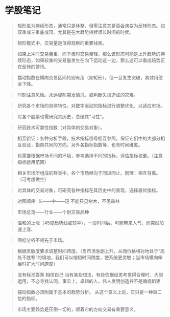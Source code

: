 # 学股笔记

> 矩形虽为持续形态，通常只是休整，但需注意其是否会演变为反转形态。如双重或三重底或顶。尤其是在大趋势持续很长时间的时候。
>
>    矩形模式中，交易量是值得观察的重要线索。
>
> 如果上冲时交易量重，而下撤时交易量轻，那么该形态可能是上升趋势的持续形态，如果较重的交易量发生在向下运动这一边，那么这可以看成趋势正在反转的警讯。

> 摆动指数在横向交易区间特别有用（如矩形）。但一旦发生突破，其效用便会下降。

> 时刻注意风险。永远堤防突发情况，或判断失误造成的灾难。

> 研究各个市场的具体特性。对数字驱动的指标进行调整优化，以适应市场。

> 对各个股票也需研究其历史，总结其“习性”。

> 研究技术可靠性指数（对具体的交易对象）。

> 相互验证：各种分析手段，技术指标信号相互参照，保证它们中的大部分相互验证，指向共同的方向。另外各指标指数等，也有时间维度。 
>
> 也需要根据市场不同的环境，参考选择不同的指标，评估指标权重。（注意指标适用范围）

> 相关市场所组成的群类中，各个市场倾向于同进同止。同理：相互背离。（可考虑做空）

> 对具体的交易对象，可研究各种指标在其历史中的表现，选择最优指标。

> 对图顺序: 长——中——短     不能只见树木，不见森林
> 
> 市场总览——行业——个别交易品种

> 温和的上涨（45度趋势线或较平），一段时间后，可能带来人气，而突然加速上涨、

> 图标分析不领先于市场。

> 根据灵敏度要求调整时间跨度。（当市场急剧上升，从而价格相对地处于“高处不胜寒”的境地，我们可以缩短时间跨度，使系统更灵敏；当市场横向伸展时扩大时间跨度）

> 没有标准答案    相信自己  当有某些想法，有些依据经思考觉得合理时，大胆运用，不必寻找认同。事实上，卓越的人，伟人发明创造并不是循规蹈矩

> 摆动指数必须附属于基本的趋势分析。 从这个意义上说，它只是一种第二位的指标。
>
> 市场主要趋势是压倒一切的，顺着它的方向交易有重要意义。


